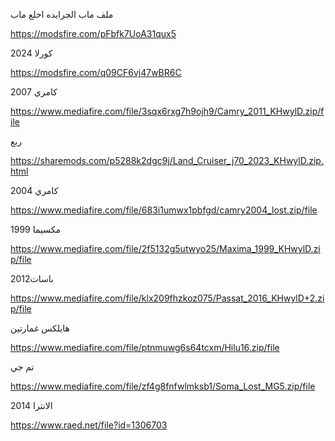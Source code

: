 

ملف ماب الجرايده اخلع ماب 

https://modsfire.com/pFbfk7UoA31qux5


كورلا 2024

https://modsfire.com/q09CF6vj47wBR6C

كامري 2007 

https://www.mediafire.com/file/3sqx6rxg7h9ojh9/Camry_2011_KHwylD.zip/file

 
ربع 

https://sharemods.com/p5288k2dgc9j/Land_Cruiser_j70_2023_KHwylD.zip.html

كامري 2004

https://www.mediafire.com/file/683i1umwx1pbfgd/camry2004_lost.zip/file

مكسيما 1999

https://www.mediafire.com/file/2f5132g5utwyo25/Maxima_1999_KHwylD.zip/file

باسات2012 

https://www.mediafire.com/file/klx209fhzkoz075/Passat_2016_KHwylD+2.zip/file

هايلكس غمارتين 

https://www.mediafire.com/file/ptnmuwg6s64tcxm/Hilu16.zip/file

تم جي 

https://www.mediafire.com/file/zf4g8fnfwlmksb1/Soma_Lost_MG5.zip/file

الانترا 2014

https://www.raed.net/file?id=1306703
